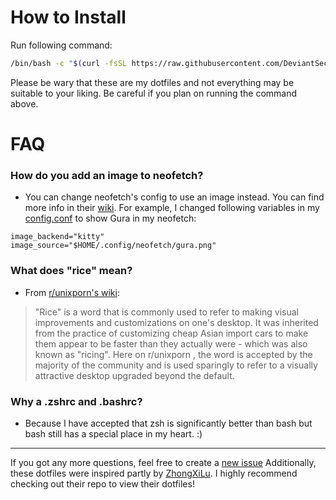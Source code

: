 # How to Install

Run following command:
```bash
/bin/bash -c "$(curl -fsSL https://raw.githubusercontent.com/DeviantSec/dotfiles/master/setup.sh)"
```
Please be wary that these are my dotfiles and not everything may be suitable to your liking. Be careful if you plan on running the command above.


# FAQ

### How do you add an image to neofetch?

- You can change neofetch's config to use an image instead. You can find more info in their [wiki](https://github.com/dylanaraps/neofetch/wiki/Image-Backends). For example, I changed following variables in my [config.conf](https://github.com/DeviantSec/dotfiles/tree/master/.config/neofetch) to show Gura in my neofetch:
```
image_backend="kitty"
image_source="$HOME/.config/neofetch/gura.png"
 ```
 
### What does "rice" mean?

- From [r/unixporn's wiki](https://www.reddit.com/r/unixporn/wiki/themeing/dictionary/#wiki_rice):

> "Rice" is a word that is commonly used to refer to making visual improvements and customizations on one's desktop. It was inherited from the practice of customizing cheap Asian import cars to make them appear to be faster than they actually were - which was also known as "ricing". Here on r/unixporn , the word is accepted by the majority of the community and is used sparingly to refer to a visually attractive desktop upgraded beyond the default.

### Why a .zshrc and .bashrc?

- Because I have accepted that zsh is significantly better than bash but bash still has a special place in my heart. :) 

---

If you got any more questions, feel free to create a [new issue](https://github.com/DeviantSec/dotfiles/issues/new)
Additionally, these dotfiles were inspired partly by [ZhongXiLu](https://github.com/ZhongXiLu). I highly recommend checking out their repo to view their dotfiles!

